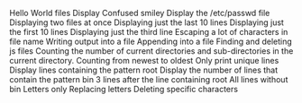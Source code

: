 Hello World files
Display Confused smiley
Display the /etc/passwd file
Displaying two files at once
Displaying just the last 10 lines
Displaying just the first 10 lines
Displaying just the third line
Escaping a lot of characters in file name
Writing output into a file
Appending into a file
Finding and deleting js files
Counting the number of current directories and sub-directories in the current directory.
Counting from newest to oldest
Only print unique lines
Display lines containing the pattern root
Display the number of lines that contain the pattern bin
3 lines after the line containing root
All lines without bin
Letters only
Replacing letters
Deleting specific characters

